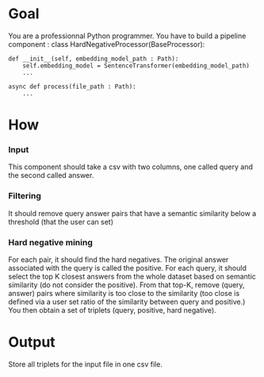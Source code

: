 # Goal
You are a professionnal Python programmer.
You have to build a pipeline component :
class HardNegativeProcessor(BaseProcessor):

    def __init__(self, embedding_model_path : Path):
        self.embedding_model = SentenceTransformer(embedding_model_path)
        ...

    async def process(file_path : Path):
        ...


# How
### Input
This component should take a csv with two columns, one called query and the second called answer.

### Filtering
It should remove query answer pairs that have a semantic similarity below a threshold (that the user can set)

### Hard negative mining
For each pair, it should find the hard negatives.
The original answer associated with the query is called the positive.
For each query, it should select the top K closest answers from the whole dataset based on semantic similarity (do not consider the positive).
From that top-K, remove (query, answer) pairs where similarity is too close to the similarity (too close is defined via a user set ratio of the similarity between query and positive.)
You then obtain a set of triplets (query, positive, hard negative).

# Output
Store all triplets for the input file in one csv file.